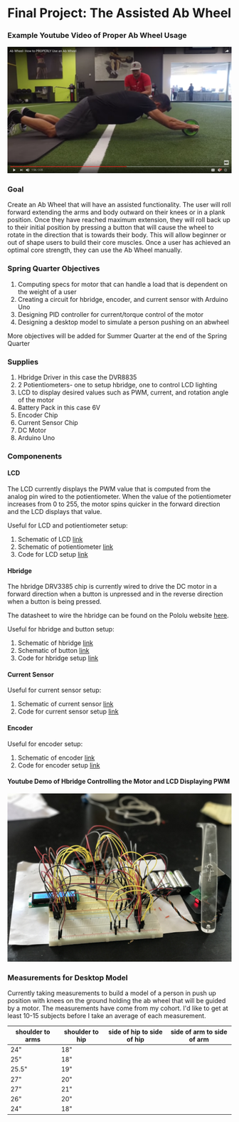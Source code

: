 # Final Project: The Assisted Ab Wheel

### Example Youtube Video of Proper Ab Wheel Usage

[![](https://github.com/briannaodom/FinalProject/blob/master/images/abwheel.png)](https://www.youtube.com/watch?v=rqiTPdK1c_I)

### Goal

Create an Ab Wheel that will have an assisted functionality. The user will roll forward extending the arms and body outward on their knees or in a plank position. Once they have reached maximum extension, they will roll back up to their initial position by pressing a button that will cause the wheel to rotate in the direction that is towards their body. This will allow beginner or out of shape users to build their core muscles. Once a user has achieved an optimal core strength, they can use the Ab Wheel manually.

### Spring Quarter Objectives

1. Computing specs for motor that can handle a load that is dependent on the weight of a user
2. Creating a circuit for hbridge, encoder, and current sensor with Arduino Uno
3. Designing PID controller for current/torque control of the motor
4. Designing a desktop model to simulate a person pushing on an abwheel

More objectives will be added for Summer Quarter at the end of the Spring Quarter

### Supplies

1. Hbridge Driver in this case the DVR8835
2. 2 Potientiometers- one to setup hbridge, one to control LCD lighting
3. LCD to display desired values such as PWM, current, and rotation angle of the motor
4. Battery Pack in this case 6V
5. Encoder Chip
6. Current Sensor Chip
7. DC Motor
8. Arduino Uno

### Componenents

#### LCD 

The LCD currently displays the PWM value that is computed from the analog pin wired to the potientiometer. When the value of the potientiometer increases from 0 to 255, the motor spins quicker in the forward direction and the LCD displays that value.

Useful for LCD and potientiometer setup: 

1. Schematic of LCD [link]()
2. Schematic of potientiometer [link]()
3. Code for LCD setup [link](https://github.com/briannaodom/FinalProject/blob/master/src/lcdsetup.ino)

#### Hbridge

The hbridge DRV3385 chip is currently wired to drive the DC motor in a forward direction when a button is unpressed and in the reverse direction when a button is being pressed. 

The datasheet to wire the hbridge can be found on the Pololu website [here](https://www.pololu.com/product/2135).

Useful for hbridge and button setup:

1. Schematic of hbridge [link](https://github.com/briannaodom/FinalProject/blob/master/images/hbridge.png)
2. Schematic of button [link]()
3. Code for hbridge setup [link](https://github.com/briannaodom/FinalProject/blob/master/src/hbridgesetup.ino)

#### Current Sensor 

Useful for current sensor setup:

1. Schematic of current sensor [link](https://github.com/briannaodom/FinalProject/blob/master/images/currentsensor.png)
2. Code for current sensor setup [link](https://github.com/briannaodom/FinalProject/blob/master/src/currentsensorsetup.ino)

#### Encoder 

Useful for encoder setup:
1. Schematic of encoder [link]()
2. Code for encoder setup [link](https://github.com/briannaodom/FinalProject/blob/master/src/encodersetup.ino)

#### Youtube Demo of Hbridge Controlling the Motor and LCD Displaying PWM

[![](https://github.com/briannaodom/FinalProject/blob/master/images/BreadboardWHbridge.JPG)](https://www.youtube.com/watch?v=onr-n5QG-nY&feature=youtu.be)

### Measurements for Desktop Model

Currently taking measurements to build a model of a person in push up position with knees on the ground holding the ab wheel that will be guided by a motor. The measurements have come from my cohort. I'd like to get at least 10-15 subjects before I take an average of each measurement. 

|shoulder to arms  | shoulder to hip   | side of hip to side of hip  | side of arm to side of arm
|------------------|-------------------|-----------------------------|----------------------------|
| 24"              | 18"               |                             |                            |
| 25"              | 18"               |                             |                            |
| 25.5"            | 19"               |                             |                            |
| 27"              | 20"               |                             |                            |
| 27"              | 21"               |                             |                            |
| 26"              | 20"               |                             |                            |
| 24"              | 18"               |                             |                            |




